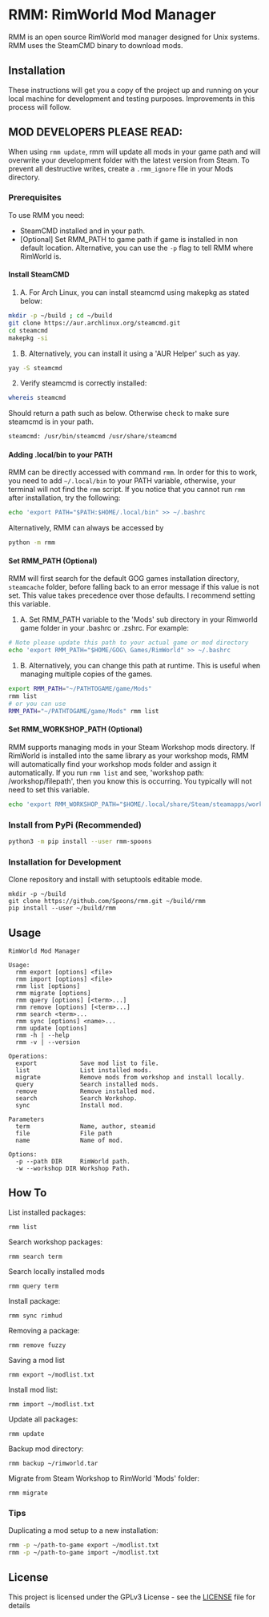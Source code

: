 # RMM: RimWorld Mod Manager

RMM is an open source RimWorld mod manager designed for Unix systems. RMM uses the SteamCMD binary to download mods. 

## Installation

These instructions will get you a copy of the project up and running on your local machine for development and testing purposes. Improvements in this process will follow. 
 
## MOD DEVELOPERS PLEASE READ:

When using `rmm update`, rmm will update all mods in your game path and will overwrite your development folder with the latest version from Steam. To prevent all destructive writes, create a `.rmm_ignore` file in your Mods directory. 

### Prerequisites

To use RMM you need:
- SteamCMD installed and in your path.
- [Optional] Set RMM_PATH to game path if game is installed in non default location.
  Alternative, you can use the `-p` flag to tell RMM where RimWorld is.

#### Install SteamCMD

1. A. For Arch Linux, you can install steamcmd using makepkg as stated below:
``` sh
mkdir -p ~/build ; cd ~/build
git clone https://aur.archlinux.org/steamcmd.git
cd steamcmd
makepkg -si
```

1. B. Alternatively, you can install it using a 'AUR Helper' such as yay.
``` sh
yay -S steamcmd
```

2. Verify steamcmd is correctly installed:
``` sh
whereis steamcmd
```

Should return a path such as below. Otherwise check to make sure steamcmd is in your path.
``` sh
steamcmd: /usr/bin/steamcmd /usr/share/steamcmd
```

#### Adding .local/bin to your PATH

RMM can be directly accessed with command `rmm`. In order for this to work, you need to add `~/.local/bin` to your PATH variable, otherwise, your terminal will not find the `rmm` script. If you notice that you cannot run `rmm` after installation, try the following:
``` sh
echo 'export PATH="$PATH:$HOME/.local/bin" >> ~/.bashrc
```

Alternatively, RMM can always be accessed by
``` sh
python -m rmm
```


#### Set RMM_PATH (Optional)

RMM will first search for the default GOG games installation directory, `steamcache` folder, before falling back to an error message if this value is not set. This value takes precedence over those defaults. I recommend setting this variable.

1. A. Set RMM_PATH variable to the 'Mods' sub directory in your Rimworld game folder in your .bashrc or .zshrc. For example:

``` sh
# Note please update this path to your actual game or mod directory
echo 'export RMM_PATH="$HOME/GOG\ Games/RimWorld" >> ~/.bashrc
```

1. B. Alternatively, you can change this path at runtime. This is useful when managing multiple copies of the games.

``` sh
export RMM_PATH="~/PATHTOGAME/game/Mods"
rmm list
# or you can use
RMM_PATH="~/PATHTOGAME/game/Mods" rmm list
```

#### Set RMM_WORKSHOP_PATH (Optional)

RMM supports managing mods in your Steam Workshop mods directory. If RimWorld is installed into the same library as your workshop mods, RMM will automatically find your workshop mods folder and assign it automatically. If you run `rmm list` and see, 'workshop path: /workshop/filepath', then you know this is occurring. You typically will not need to set this variable.

``` sh
echo 'export RMM_WORKSHOP_PATH="$HOME/.local/share/Steam/steamapps/workshop" >> ~/.bashrc
```

### Install from PyPi (Recommended)

``` sh
python3 -m pip install --user rmm-spoons
```


### Installation for Development

Clone repository and install with setuptools editable mode.
```
mkdir -p ~/build
git clone https://github.com/Spoons/rmm.git ~/build/rmm
pip install --user ~/build/rmm
```

## Usage
```
RimWorld Mod Manager

Usage:
  rmm export [options] <file>
  rmm import [options] <file>
  rmm list [options]
  rmm migrate [options]
  rmm query [options] [<term>...]
  rmm remove [options] [<term>...]
  rmm search <term>...
  rmm sync [options] <name>...
  rmm update [options]
  rmm -h | --help
  rmm -v | --version

Operations:
  export            Save mod list to file.
  list              List installed mods.
  migrate           Remove mods from workshop and install locally.
  query             Search installed mods.
  remove            Remove installed mod.
  search            Search Workshop.
  sync              Install mod.

Parameters
  term              Name, author, steamid
  file              File path
  name              Name of mod.

Options:
  -p --path DIR     RimWorld path.
  -w --workshop DIR Workshop Path.
```


## How To
List installed packages:
``` 
rmm list
```

Search workshop packages:
``` 
rmm search term
```

Search locally installed mods
``` 
rmm query term
```

Install package:
```
rmm sync rimhud
```

Removing a package:
```
rmm remove fuzzy
```

Saving a mod list
```
rmm export ~/modlist.txt
```

Install mod list:
```
rmm import ~/modlist.txt
```

Update all packages:
```
rmm update
```

Backup mod directory:
```
rmm backup ~/rimworld.tar
```

Migrate from Steam Workshop to RimWorld 'Mods' folder:
``` 
rmm migrate
```


### Tips
Duplicating a mod setup to a new installation:
``` sh
rmm -p ~/path-to-game export ~/modlist.txt
rmm -p ~/path-to-game import ~/modlist.txt
```

## License

This project is licensed under the GPLv3 License - see the [LICENSE](LICENSE) file for details

